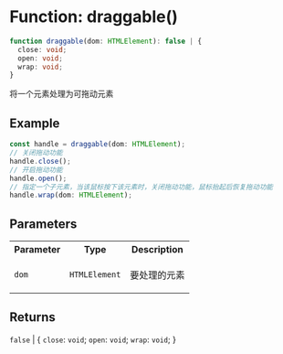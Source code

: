 # Function: draggable()

```ts
function draggable(dom: HTMLElement): false | {
  close: void;
  open: void;
  wrap: void;
}
```

将一个元素处理为可拖动元素

## Example

```ts
const handle = draggable(dom: HTMLElement);
// 关闭拖动功能
handle.close();
// 开启拖动功能
handle.open();
// 指定一个子元素，当该鼠标按下该元素时，关闭拖动功能，鼠标抬起后恢复拖动功能
handle.wrap(dom: HTMLElement);
```

## Parameters

<table>
<tr>
<th>Parameter</th>
<th>Type</th>
<th>Description</th>
</tr>
<tr>
<td>

`dom`

</td>
<td>

`HTMLElement`

</td>
<td>

要处理的元素

</td>
</tr>
</table>

## Returns

`false` \| \{
  `close`: `void`;
  `open`: `void`;
  `wrap`: `void`;
 \}
